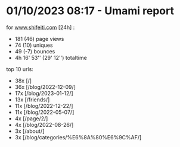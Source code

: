 # 01/10/2023 08:17 - Umami report
for www.shifeiti.com [24h] :

 - 181 (46) page views
 - 74 (10) uniques
 - 49 (-7) bounces
 - 4h 16' 53'' (29' 12'') totaltime


top 10 urls:
 - 38x [/]
 - 36x [/blog/2022-12-09/]
 - 17x [/blog/2023-01-12/]
 - 13x [/friends/]
 - 11x [/blog/2022-12-22/]
 - 11x [/blog/2022-05-07/]
 - 4x [/page/2/]
 - 4x [/blog/2022-08-26/]
 - 3x [/about/]
 - 3x [/blog/categories/%E6%8A%80%E6%9C%AF/]



